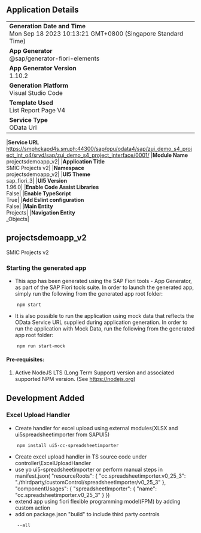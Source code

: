 ## Application Details

|                                                                                             |
| ------------------------------------------------------------------------------------------- |
| **Generation Date and Time**<br>Mon Sep 18 2023 10:13:21 GMT+0800 (Singapore Standard Time) |
| **App Generator**<br>@sap/generator-fiori-elements                                          |
| **App Generator Version**<br>1.10.2                                                         |
| **Generation Platform**<br>Visual Studio Code                                               |
| **Template Used**<br>List Report Page V4                                                    |
| **Service Type**<br>OData Url                                                               |

|**Service URL**<br>https://smphckapd4s.sm.ph:44300/sap/opu/odata4/sap/zui_demo_s4_project_int_o4/srvd/sap/zui_demo_s4_project_interface/0001/
|**Module Name**<br>projectsdemoapp_v2|
|**Application Title**<br>SMIC Projects v2|
|**Namespace**<br>projectsdemoapp_v2|
|**UI5 Theme**<br>sap_fiori_3|
|**UI5 Version**<br>1.96.0|
|**Enable Code Assist Libraries**<br>False|
|**Enable TypeScript**<br>True|
|**Add Eslint configuration**<br>False|
|**Main Entity**<br>Projects|
|**Navigation Entity**<br>\_Objects|

## projectsdemoapp_v2

SMIC Projects v2

### Starting the generated app

- This app has been generated using the SAP Fiori tools - App Generator, as part of the SAP Fiori tools suite. In order to launch the generated app, simply run the following from the generated app root folder:

```
    npm start
```

- It is also possible to run the application using mock data that reflects the OData Service URL supplied during application generation. In order to run the application with Mock Data, run the following from the generated app root folder:

```
    npm run start-mock
```

#### Pre-requisites:

1. Active NodeJS LTS (Long Term Support) version and associated supported NPM version. (See https://nodejs.org)

## Development Added

### Excel Upload Handler

- Create handler for excel upload using external modules(XLSX and ui5spreadsheetimporter from SAPUI5)

```
    npm install ui5-cc-spreadsheetimporter
```

- Create excel upload handler in TS source code under controller\ExcelUploadHandler
- use yo ui5-spreadsheetimporter or perform manual steps in manifest.json(
  "resourceRoots": {
  "cc.spreadsheetimporter.v0_25_3": "./thirdparty/customControl/spreadsheetImporter/v0_25_3"
  },
  "componentUsages": {
  "spreadsheetImporter": {
  "name": "cc.spreadsheetimporter.v0_25_3"
  }
  })
- extend app using fiori flexible programming model(FPM) by adding custom action
- add on package.json "build" to include third party controls

```
    --all
```
